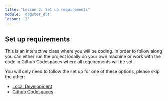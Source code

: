 ```yaml
---
title: "Lesson 2: Set up requirements"
module: 'dagster_dbt'
lesson: '2'
---
```


## Set up requirements

This is an interactive class where you will be coding. In order to follow along you can either run the project locally on your own machine or work with the code in Github Codespaces where all requirements will be set.

You will only need to follow the set up for one of these options, please skip the other:

- [Local Development](/dagster-dbt/lesson-2/1-set-up-local)
- [Github Codespaces](/dagster-dbt/lesson-2/2-set-up-codespace)